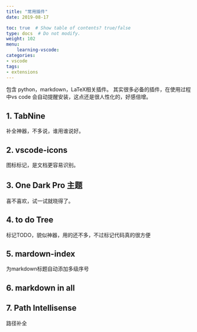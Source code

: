 ```yaml
---
title: "常用插件"
date: 2019-08-17

toc: true  # Show table of contents? true/false
type: docs  # Do not modify.
weight: 102
menu:
    learning-vscode:
categories:
- vscode
tags:
- extensions
---
```


包含 python，markdown，LaTeX相关插件。
其实很多必备的插件，在使用过程中vs code 会自动提醒安装，这点还是很人性化的，好感倍增。
<!--more-->

## 1. TabNine

补全神器，不多说，谁用谁说好。

## 2. vscode-icons

图标标记，是文档更容易识别。

## 3. One Dark Pro 主题

喜不喜欢，试一试就晓得了。

## 4. to do Tree

标记TODO，貌似神器，用的还不多，不过标记代码真的很方便

## 5. mardown-index

为markdown标题自动添加多级序号

## 6. markdown in all

## 7. Path Intellisense

路径补全





